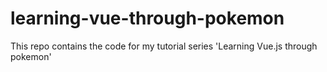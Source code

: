 # learning-vue-through-pokemon
This repo contains the code for my tutorial series 'Learning Vue.js through pokemon'
